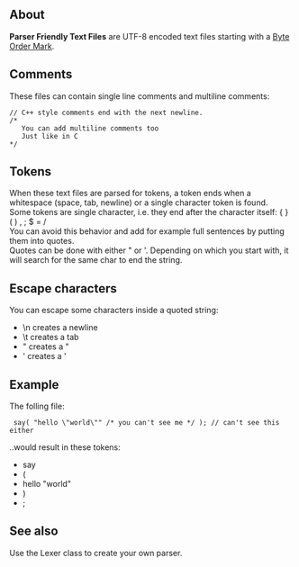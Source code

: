 ## About ##

**Parser Friendly Text Files** are UTF-8 encoded text files starting with a [Byte Order Mark](http://de.wikipedia.org/wiki/Byte_Order_Mark).

## Comments ##
These files can contain single line comments and multiline comments:
```
// C++ style comments end with the next newline.
/*
   You can add multiline comments too
   Just like in C
*/
```

## Tokens ##
When these text files are parsed for tokens, a token ends when a whitespace (space, tab, newline) or a single character token is found.<br />
Some tokens are single character, i.e. they end after the character itself: { } ( ) , ; $ = /<br />
You can avoid this behavior and add for example full sentences by putting them into quotes.<br />
Quotes can be done with either " or '. Depending on which you start with, it will search for the same char to end the string.

## Escape characters ##
You can escape some characters inside a quoted string:
  * \n creates a newline
  * \t creates a tab
  * \" creates a "
  * \' creates a '

## Example ##
The folling file:
```
 say( "hello \"world\"" /* you can't see me */ ); // can't see this either
```
..would result in these tokens:
  * say
  * (
  * hello "world"
  * )
  * ;

## See also ##
Use the Lexer class to create your own parser.